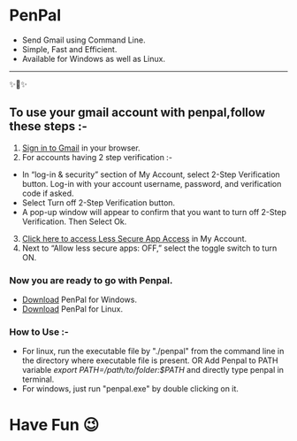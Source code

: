 PenPal
========================

* Send Gmail using Command Line.
* Simple, Fast and Efficient.
* Available for Windows as well as Linux.


---------------

✨🍰✨

## To use your gmail account with penpal,follow these steps :-

1. [Sign in to Gmail](https://www.google.com/gmail/) in your browser.
2. For accounts having 2 step verification :-
  * In “log-in & security” section of My Account, select 2-Step Verification button. Log-in with your account username, password, and verification code if asked.
  * Select Turn off 2-Step Verification button.
  * A pop-up window will appear to confirm that you want to turn off 2-Step Verification. Then Select Ok.

3. [Click here to access Less Secure App Access](https://www.google.com/settings/security/lesssecureapps) in My Account.
4. Next to “Allow less secure apps: OFF,” select the toggle switch to turn ON.

### Now you are ready to go with Penpal.
* [Download](https://github.com/Thakurjii/PenPal/raw/master/exec/penpal.exe) PenPal for Windows.
* [Download](https://github.com/Thakurjii/PenPal/raw/master/exec/penpal) PenPal for Linux.

### How to Use :-

* For linux, run the executable file by "./penpal" from the command line in the directory where executable file is present.
OR Add Penpal to PATH variable _export PATH=/path/to/folder:$PATH_ and directly type penpal in terminal.
* For windows, just run "penpal.exe" by double clicking on it. 



#              Have Fun       😉
